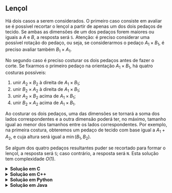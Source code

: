 ## Lençol

Há dois casos a serem considerados. O primeiro caso consiste em avaliar se é possível recortar o lençol a partir de apenas um dos dois pedaços de tecido. Se ambas as dimensões de um dos pedaços forem maiores ou iguais a $A$ e $B$, a resposta será `S`. Atenção: é preciso considerar uma possível rotação do pedaço, ou seja, se considerarmos o pedaço $A_1 \times B_1$, é preciso avaliar também $B_1\times A_1$.

No segundo caso é preciso costurar os dois pedaços antes de fazer o corte. Se fixarmos o primeiro pedaço na orientação $A_1\times B_1$, há quatro
costuras possíveis:

1. unir $A_2\times B_2$ à direita de $A_1\times B_1$;
1. unir $B_2\times A_2$ à direita de $A_1\times B_1$;
1. unir $A_2\times B_2$ acima de $A_1\times B_1$;
1. unir $B_2\times A_2$ acima de $A_1\times B_1$.

Ao costurar os dois pedaços, uma das dimensões se tornará a soma dos lados correspondentes e a outra dimensão poderá ter, no máximo, tamanho igual ao menor dos tamanhos entre os lados correspondentes. Por exemplo, na primeira costura, obteremos um pedaço de tecido com base igual a $A_1 + A_2$, e cuja altura será igual a $\min(B_1, B_2)$. 

Se algum dos quatro pedaços resultantes puder se recortado para formar o lençol, a resposta será `S`; caso contrário, a resposta será `N`. Esta solução tem complexidade $O(1)$.

<details>
    <summary><b>Solução em C</b></summary>

```c
#include <stdio.h>

int ok(int b, int h, int A, int B)
{
    return (A <= b && B <= h) || (A <= h && B <= b);
}

int min(int a, int b)
{
    return a <= b ? a : b;
}

int main()
{
    int A1, B1, A2, B2, A, B;
    scanf("%d %d %d %d %d %d", &A1, &B1, &A2, &B2, &A, &B);

    if (ok(A1, B1, A, B) || ok(A2, B2, A, B) ||   // Uma folha é suficiente
        ok(A1 + A2, min(B1, B2), A, B) ||         // Primeira fixa, segunda à direita
        ok(A1 + B2, min(B1, A2), A, B) ||         // Primeira fixa, segunda à direita rotacionada
        ok(min(A1, A2), B1 + B2, A, B) ||         // Primeira fixa, segunda acima
        ok(min(A1, B2), B1 + A2, A, B))           // Primeira fixa, segunda acima rotacionada
    {                                                  
        printf("S\n");
    } else
    {
        printf("N\n");
    }

    return 0;
}
```
</details>


<details>
    <summary><b>Solução em C++</b></summary>

```cpp
#include <bits/stdc++.h>

using namespace std;

bool ok(int b, int h, int A, int B)
{
    return (A <= b and B <= h) or (A <= h and B <= b);
}

auto solve(int A1, int B1, int A2, int B2, int A, int B)
{
    return ok(A1, B1, A, B) or ok(A2, B2, A, B)   // Uma folha é suficiente
        or ok(A1 + A2, min(B1, B2), A, B)         // Primeira fixa, segunda à direita
        or ok(A1 + B2, min(B1, A2), A, B)         // Primeira fixa, segunda à direita rotacionada
        or ok(min(A1, A2), B1 + B2, A, B)         // Primeira fixa, segunda acima
        or ok(min(A1, B2), B1 + A2, A, B);        // Primeira fixa, segunda acima rotacionada
}

int main()
{
    int A1, B1, A2, B2, A, B;
    cin >> A1 >> B1 >> A2 >> B2 >> A >> B;

    cout << (solve(A1, B1, A2, B2, A, B) ? 'S' : 'N') << '\n';

    return 0;
}
```
</details>


<details>
    <summary><b>Solução em Python</b></summary>

```Python
def ok(b, h, A, B):
    return (A <= b and B <= h) or (A <= h and B <= b)


def solve(A1, B1, A2, B2, A, B):
    return any([ok(A1, B1, A, B), ok(A2, B2, A, B),     # Uma folha é suficiente
        ok(A1 + A2, min(B1, B2), A, B),                 # Primeira fixa, segunda à direita
        ok(A1 + B2, min(B1, A2), A, B),                 # Primeira fixa, segunda à direita rotacionada
        ok(min(A1, A2), B1 + B2, A, B),                 # Primeira fixa, segunda acima
        ok(min(A1, B2), B1 + A2, A, B)])                # Primeira fixa, segunda acima rotacionada


if __name__ == '__main__':
    A1, B1, A2, B2, A, B = map(int, input().split())

    if solve(A1, B1, A2, B2, A, B):
        print('S')
    else:
        print('N')
```
</details>


<details>
    <summary><b>Solução em Java</b></summary>

```java
import java.util.Scanner;

public class Main
{
    private static boolean ok(int b, int h, int A, int B)
    {
        return ((A <= b) && (B <= h)) || ((A <= h) && (B <= b));
    }

    private static int min(int a, int b)
    {
        if (a <= b)
            return a;

        return b;
    }

    private static boolean solve(int A1, int B1, int A2, int B2, int A, int B)
    {
        return ok(A1, B1, A, B) || ok(A2, B2, A, B)   // Uma folha é suficiente
            || ok(A1 + A2, min(B1, B2), A, B)         // Primeira fixa, segunda à direita
            || ok(A1 + B2, min(B1, A2), A, B)         // Primeira fixa, segunda à direita rotacionada
            || ok(min(A1, A2), B1 + B2, A, B)         // Primeira fixa, segunda acima
            || ok(min(A1, B2), B1 + A2, A, B);        // Primeira fixa, segunda acima rotacionada
    }

    public static void main(String[] args)
    {
        Scanner scanner = new Scanner(System.in);

        int A1 = scanner.nextInt();
        int B1 = scanner.nextInt();
        int A2 = scanner.nextInt();
        int B2 = scanner.nextInt();
        int A = scanner.nextInt();
        int B = scanner.nextInt();

        if (solve(A1, B1, A2, B2, A, B))
        {
            System.out.println('S');
        } else
        {
            System.out.println('N');
        }
    }
}
```
</details>
